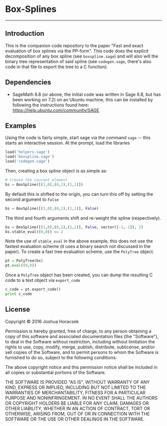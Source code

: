 # Box-Splines
----

## Introduction
This is the companion code repository to the paper "Fast and exact evaluation
of box  splines via the PP-form". This code does the explicit decomposition
of any box  spline (see ``boxspline.sage``) and will also will the binary tree
representation of said spline (see ``codegen.sage``, there's also code in
that file to export the tree to a C function).

## Dependencies
- SageMath 6.8 (or above, the initial code was written in Sage 6.8, but has been
    working on 7.2) on an Ubuntu machine, this can be installed by following the
    instructions found here: https://help.ubuntu.com/community/SAGE

## Examples
Using the code is fairly simple, start sage via the command ``sage`` -- this
starts an interactive session. At the prompt, load the libraries
```python
load('helpers.sage')
load('boxspline.sage')
load('codegen.sage')
```

Then, creating a box spline object is as simple as:
```python
# Create the courant element
bs = BoxSpline([(1,0),(0,1),(1,1)])
```
By default this is shifted to the origin, you can turn this off by setting
the second argument to ```False```

```python
bs = BoxSpline([(1,0),(0,1),(1,1)], False)
```
The third and fourth arguments shift and re-weight the spline (respectively).

```python
bs = BoxSpline([(1,0),(0,1),(1,1)], False, vector([-1,-1]), 2)
bs.stable_eval((0,0)) == 2
```
Note the use of ``stable_eval`` in the above example, this does not use the
fastest evaluation scheme (it uses a binary search not discussed in the paper).
To create a fast tree evaluation scheme, use the ```PolyTree``` object.
```python
pt = PolyTree(bs)
pt.eval((0,0))
```
Once a ```PolyTree``` object has been created, you can dump the resulting C code
to a text object via ``export_code``
```python
c_code = pt.export_code()
print c_code
```

## License
Copyright &copy; 2016 Joshua Horacsek


Permission is hereby granted, free of charge, to any person obtaining a copy of this software and associated documentation files (the "Software"), to deal in the Software without restriction, including without limitation the rights to use, copy, modify, merge, publish, distribute, sublicense, and/or sell copies of the Software, and to permit persons to whom the Software is furnished to do so, subject to the following conditions:

The above copyright notice and this permission notice shall be included in all copies or substantial portions of the Software.

THE SOFTWARE IS PROVIDED "AS IS", WITHOUT WARRANTY OF ANY KIND, EXPRESS OR IMPLIED, INCLUDING BUT NOT LIMITED TO THE WARRANTIES OF MERCHANTABILITY, FITNESS FOR A PARTICULAR PURPOSE AND NONINFRINGEMENT. IN NO EVENT SHALL THE AUTHORS OR COPYRIGHT HOLDERS BE LIABLE FOR ANY CLAIM, DAMAGES OR OTHER LIABILITY, WHETHER IN AN ACTION OF CONTRACT, TORT OR OTHERWISE, ARISING FROM, OUT OF OR IN CONNECTION WITH THE SOFTWARE OR THE USE OR OTHER DEALINGS IN THE SOFTWARE.
